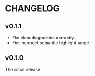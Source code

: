 # CHANGELOG

## v0.1.1

- Fix: clear diagnostics correctly.
- Fix: incorrect semantic highlight range.

## v0.1.0

The initial release.
